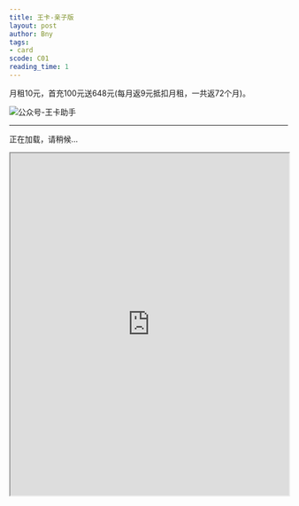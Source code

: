 ```yaml
---
title: 王卡-亲子版
layout: post
author: Bny
tags:
- card
scode: C01
reading_time: 1
---
```


月租10元，首充100元送648元(每月返9元抵扣月租，一共返72个月)。

![公众号-王卡助手](https://s3.uuu.ovh/imgs/2024/12/21/969102e766dbc14e.png)

---

<div id="iframe-container">
  <!-- 加载提示 -->
  <p id="loading-message">正在加载，请稍候...</p>

  <!-- iframe -->
  <iframe src="https://172.lot-ml.com/h5orderEn/index?pudID=e83b50e06345f5c7&userid=6babd1bdd232e810" 
    width="100%"
    height="618px"
    onload="document.getElementById('loading-message').style.display = 'none'; onIframeLoad();"
    onerror="document.getElementById('loading-message').innerText='加载失败，请刷新页面。';">
  </iframe>
</div>